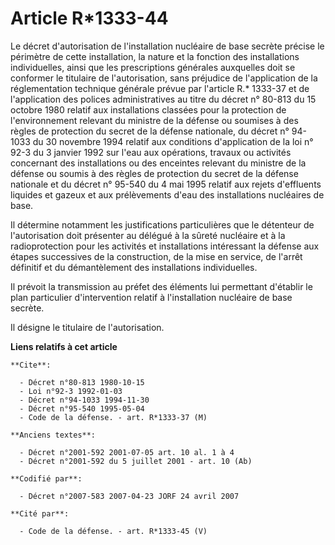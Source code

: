 # Article R*1333-44

Le décret d'autorisation de l'installation nucléaire de base secrète précise le périmètre de cette installation, la nature et
la fonction des installations individuelles, ainsi que les prescriptions générales auxquelles doit se conformer le titulaire
de l'autorisation, sans préjudice de l'application de la réglementation technique générale prévue par l'article R.* 1333-37
et de l'application des polices administratives au titre du décret n° 80-813 du 15 octobre 1980 relatif aux installations
classées pour la protection de l'environnement relevant du ministre de la défense ou soumises à des règles de protection du
secret de la défense nationale, du décret n° 94-1033 du 30 novembre 1994 relatif aux conditions d'application de la loi n°
92-3 du 3 janvier 1992 sur l'eau aux opérations, travaux ou activités concernant des installations ou des enceintes relevant
du ministre de la défense ou soumis à des règles de protection du secret de la défense nationale et du décret n° 95-540 du 4
mai 1995 relatif aux rejets d'effluents liquides et gazeux et aux prélèvements d'eau des installations nucléaires de base.

Il détermine notamment les justifications particulières que le détenteur de l'autorisation doit présenter au délégué à la
sûreté nucléaire et à la radioprotection pour les activités et installations intéressant la défense aux étapes successives de
la construction, de la mise en service, de l'arrêt définitif et du démantèlement des installations individuelles.

Il prévoit la transmission au préfet des éléments lui permettant d'établir le plan particulier d'intervention relatif à
l'installation nucléaire de base secrète.

Il désigne le titulaire de l'autorisation.

**Liens relatifs à cet article**

	**Cite**:

	  - Décret n°80-813 1980-10-15
	  - Loi n°92-3 1992-01-03
	  - Décret n°94-1033 1994-11-30
	  - Décret n°95-540 1995-05-04
	  - Code de la défense. - art. R*1333-37 (M)

	**Anciens textes**:

	  - Décret n°2001-592 2001-07-05 art. 10 al. 1 à 4
	  - Décret n°2001-592 du 5 juillet 2001 - art. 10 (Ab)

	**Codifié par**:

	  - Décret n°2007-583 2007-04-23 JORF 24 avril 2007

	**Cité par**:

	  - Code de la défense. - art. R*1333-45 (V)
